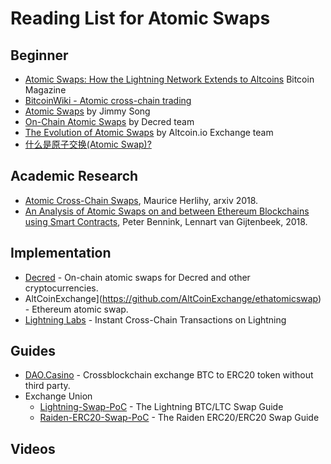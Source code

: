 # Reading List for Atomic Swaps

## Beginner

* [Atomic Swaps: How the Lightning Network Extends to Altcoins](https://bitcoinmagazine.com/articles/atomic-swaps-how-the-lightning-network-extends-to-altcoins-1484157052/) Bitcoin Magazine
* [BitcoinWiki - Atomic cross-chain trading](https://en.bitcoin.it/wiki/Atomic_cross-chain_trading)
* [Atomic Swaps](https://bitcointechtalk.com/atomic-swaps-d6ca26b680fe) by Jimmy Song
* [On-Chain Atomic Swaps](https://medium.com/decred/on-chain-atomic-swaps-bdb29fa2c92c) by Decred team
* [The Evolution of Atomic Swaps](https://blog.altcoin.io/the-evolution-of-atomic-swaps-e33ad3af8818) by Altcoin.io Exchange team
* [什么是原子交换(Atomic Swap)?](https://zhuanlan.zhihu.com/p/31689532)

## Academic Research

* [Atomic Cross-Chain Swaps](https://arxiv.org/abs/1801.09515), Maurice Herlihy, arxiv 2018.
* [An Analysis of Atomic Swaps on and between Ethereum Blockchains using Smart Contracts](http://uvalight.net/~delaat/rp/2017-2018/p42/report.pdf), Peter Bennink, Lennart van Gijtenbeek, 2018.

## Implementation

* [Decred](https://github.com/decred/atomicswap) - On-chain atomic swaps for Decred and other cryptocurrencies.
* AltCoinExchange](https://github.com/AltCoinExchange/ethatomicswap) - Ethereum atomic swap.
* [Lightning Labs](https://blog.lightning.engineering/announcement/2017/11/16/ln-swap.html) - Instant Cross-Chain Transactions on Lightning

## Guides

* [DAO.Casino](https://github.com/DaoCasino/BTC2ERC20_atomicswap) - Crossblockchain exchange BTC to ERC20 token without third party.
* Exchange Union
    * [Lightning-Swap-PoC](https://github.com/ExchangeUnion/Lightning-Swap-PoC) - The Lightning BTC/LTC Swap Guide
    * [Raiden-ERC20-Swap-PoC](https://github.com/ExchangeUnion/Raiden-ERC20-Swap-PoC) - The Raiden ERC20/ERC20 Swap Guide

## Videos
